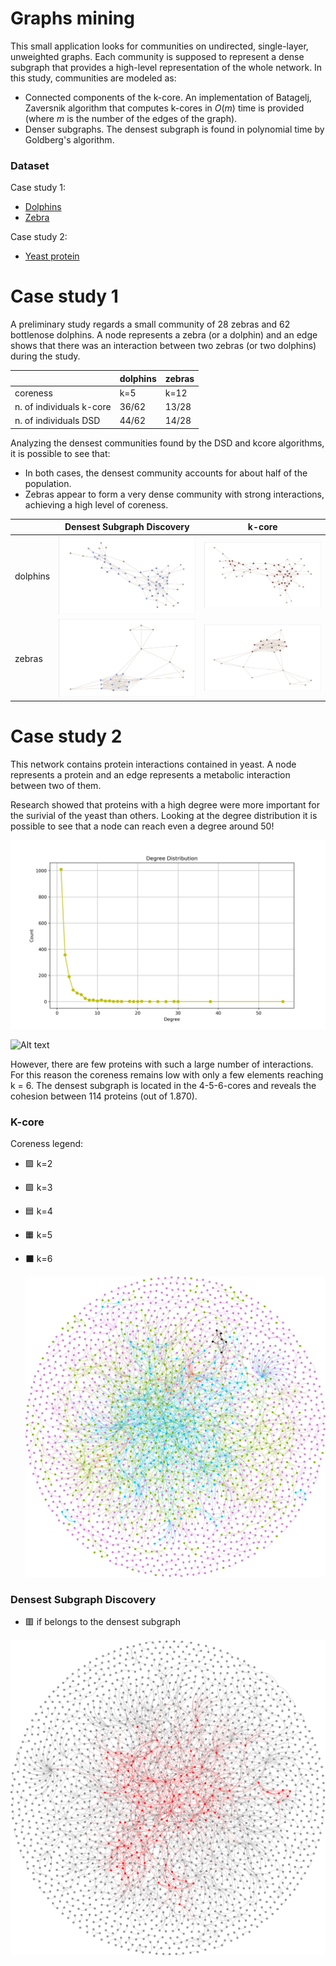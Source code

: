 # Graphs mining

This small application looks for communities on undirected, single-layer, unweighted graphs. Each community is supposed to represent a dense subgraph that provides a high-level representation of the whole network.
In this study, communities are modeled as:
* Connected components of the k-core. An implementation of Batagelj, Zaversnik algorithm that computes k-cores in $O(m)$ time is provided (where $m$ is the number of the edges of the graph).
* Denser subgraphs. The densest subgraph is found in polynomial time by Goldberg's algorithm. 

### Dataset 

Case study 1:
* [Dolphins](http://konect.cc/networks/dolphins/)
* [Zebra](http://konect.cc/networks/moreno_zebra/)

Case study 2:
* [Yeast protein](http://konect.cc/networks/moreno_propro)

# Case study 1

A preliminary study regards a small community of 28 zebras and 62 bottlenose dolphins. A node represents a zebra (or a dolphin) and an edge shows that there was an interaction between two zebras (or two dolphins) during the study.

|                          |     dolphins    |      zebras       |
| ------------------------ | --------------- | ----------------- | 
| coreness                 |      k=5        |     k=12          | 
| n. of individuals k-core |    36/62        |    13/28          | 
| n. of individuals DSD    |    44/62        |    14/28          | 

Analyzing the densest communities found by the DSD and kcore algorithms, it is possible to see that:
* In both cases, the densest community accounts for about half of the population. 
* Zebras appear to form a very dense community with strong interactions, achieving a high level of coreness.

|                          |     Densest Subgraph Discovery                  |       k-core                                        |
| ------------------------ | ----------------------------------------------- | --------------------------------------------------- | 
| dolphins                 |     ![](plots/dolphins/dsd.png)       |     ![](plots/dolphins/kcore.png)         | 
| zebras                   |     ![](plots/moreno_zebra/dsd.png)   |   ![](plots/moreno_zebra/kcore.png)       | 


# Case study 2

This network contains protein interactions contained in yeast. A node represents a protein and an edge represents a metabolic interaction between two of them.  

Research showed that proteins with a high degree were more important for the surivial of the yeast than others. Looking at the degree distribution it is possible to see that a node can reach even a degree around 50!

 ![Alt text](plots/degree_distribution.png)  

 <img src="https://example.com/image.png" alt="Alt text" width="100">

However, there are few proteins with such a large number of interactions. For this reason the coreness remains low with only a few elements reaching k = 6. The densest subgraph is located in the 4-5-6-cores and reveals the cohesion between 114 proteins (out of 1.870).

 ### K-core 

Coreness legend:
* 🟪 k=2
* 🟩 k=3
* 🟦 k=4
* 🟧 k=5
* ⬛️ k=6

  ![](plots/moreno_propro/kcore.svg)  


### Densest Subgraph Discovery    

* 🟥 if belongs to the densest subgraph

 ![](plots/moreno_propro/dsd.svg) 



